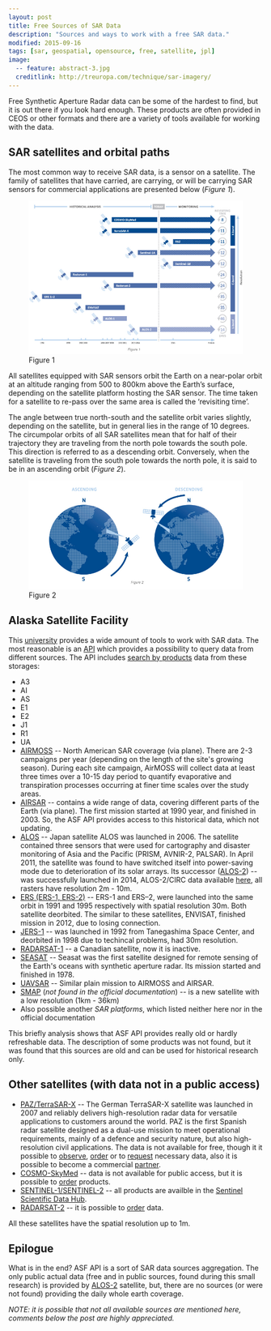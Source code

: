 ```yaml
---
layout: post
title: Free Sources of SAR Data
description: "Sources and ways to work with a free SAR data."
modified: 2015-09-16
tags: [sar, geospatial, opensource, free, satellite, jpl]
image:
  -- feature: abstract-3.jpg
  creditlink: http://treuropa.com/technique/sar-imagery/
---
```


Free Synthetic Aperture Radar data can be some of the hardest to find, but it is out there if you look hard enough. These products are often provided in CEOS or other formats and there are a variety of tools available for working with the data.

<!--more-->

## SAR satellites and orbital paths

The most common way to receive SAR data, is a sensor on a satellite. The family of satellites that have carried, are carrying, or will be carrying SAR sensors for commercial applications are presented below (_Figure 1_).

<figure>
	<img src="/images/posts/2015/09/16/sar-satellites.jpg" alt="SAR satelllites">
	<figcaption>Figure 1</figcaption>
</figure>

All satellites equipped with SAR sensors orbit the Earth on a near-polar orbit at an altitude ranging from 500 to 800km above the Earth’s surface, depending on the satellite platform hosting the SAR sensor. The time taken for a satellite to re-pass over the same area is called the ‘revisiting time’.

The angle between true north-south and the satellite orbit varies slightly, depending on the satellite, but in general lies in the range of 10 degrees. The circumpolar orbits of all SAR satellites mean that for half of their trajectory they are traveling from the north pole towards the south pole. This direction is referred to as a descending orbit. Conversely, when the satellite is traveling from the south pole towards the north pole, it is said to be in an ascending orbit (_Figure 2_).

<figure>
	<img src="/images/posts/2015/09/16/orbital-paths.jpg" alt="Orbital paths">
	<figcaption>Figure 2</figcaption>
</figure>

## Alaska Satellite Facility

This [university](https://www.asf.alaska.edu/) provides a wide amount of tools to work with SAR data. The most reasonable is an [API](https://www.asf.alaska.edu/data-tools/interactive-api-tool-accessing-sar-data/) which provides a possibility to query data from different sources. The API includes [search by products](https://vertex.daac.asf.alaska.edu/) data from these storages:

* A3
* AI
* AS
* E1
* E2
* J1
* R1
* UA
* [AIRMOSS](https://airmoss.jpl.nasa.gov/) -- North American SAR coverage (via plane). There are 2-3 campaigns per year (depending on the length of the site's growing season). During each site campaign, AirMOSS will collect data at least three times over a 10-15 day period to quantify evaporative and transpiration processes occurring at finer time scales over the study areas.
* [AIRSAR](http://airsar.jpl.nasa.gov/) -- contains a wide range of data, covering different parts of the Earth (via plane). The first mission started at 1990 year, and finished in 2003. So, the ASF API provides access to this historical data, which not updating.
* [ALOS](http://global.jaxa.jp/projects/sat/alos/) -- Japan satellite ALOS was launched in 2006. The satellite contained three sensors that were used for cartography and disaster monitoring of Asia and the Pacific (PRISM, AVNIR-2, PALSAR). In April 2011, the satellite was found to have switched itself into power-saving mode due to deterioration of its solar arrays. Its successor ([ALOS-2](http://www.jaxa.jp/projects/sat/alos2/index_j.html)) -- was successfully launched in 2014, ALOS-2/CIRC data available [here](http://circgs.tksc.jaxa.jp/data/index.html), all rasters have resolution  2m - 10m.
* [ERS (ERS-1, ERS-2)](https://earth.esa.int/web/guest/missions/esa-operational-eo-missions/ers) -- ERS-1 and ERS–2, were launched into the same orbit in 1991 and 1995 respectively with spatial resolution 30m. Both satellite deorbited. The similar to these satellites, ENVISAT, finished mission in 2012, due to losing connection. 
* [JERS-1](https://directory.eoportal.org/web/eoportal/satellite-missions/j/jers-1) -- was launched in 1992 from Tanegashima Space Center, and deorbited in 1998 due to techincal problems, had 30m resolution.
* [RADARSAT-1](http://www.asc-csa.gc.ca/eng/satellites/radarsat1/) -- a Canadian satellite, now it is inactive.
* [SEASAT](http://science.nasa.gov/missions/seasat-1/) -- Seasat was the first satellite designed for remote sensing of the Earth's oceans with synthetic aperture radar. Its mission started and finished in 1978.
* [UAVSAR](http://uavsar.jpl.nasa.gov/) -- Similar plain mission to AIRMOSS and AIRSAR.
* [SMAP](http://smap.jpl.nasa.gov/) (_not found in the official documentation_) -- is a new satellite with a low resolution (1km - 36km) 
* Also possible another _SAR platforms_, which listed neither here nor in the official documentation

This briefly analysis shows that ASF API provides really old or hardly refreshable data. The description of some products was not found, but it was found that this sources are old and can be used for historical research only.

## Other satellites (with data not in a public access)

* [PAZ/TerraSAR-X](http://www.geo-airbusds.com/en/3085-terrasar-x-paz-constellation) -- The German TerraSAR-X satellite was launched in 2007 and reliably delivers high-resolution radar data for versatile applications to customers around the world. PAZ is the first Spanish radar satellite designed as a dual-use mission to meet operational requirements, mainly of a defence and security nature, but also high-resolution civil applications. The data is not available for free, though it it possible to [observe](http://terrasar-x-archive.infoterra.de/), [order](http://www.geo-airbusds.com/en/122-price-lists) or to [request](http://www.astrium-geo.com/en/122-price-lists) necessary data, also it is possible to become a commercial [partner](http://www.geo-airbusds.com/en/34-commercial-network).
* [COSMO-SkyMed](http://www.e-geos.it/products/cosmo.html) -- data is not available for public access, but it is possible to [order](http://www.e-geos.it/products/pdf/prices.pdf) products.
* [SENTINEL-1/SENTINEL-2](https://earth.esa.int/web/guest/missions/esa-operational-eo-missions/sentinel-1) -- all products are availble in the [Sentinel Scientific Data Hub](https://scihub.esa.int/).
* [RADARSAT-2](http://gs.mdacorporation.com/SatelliteData/Radarsat2/Radarsat2.aspx) -- it is possible to [order](http://www.asc-csa.gc.ca/eng/satellites/radarsat2/order-contact.asp) data.

All these satellites have the spatial resolution up to 1m.

## Epilogue

What is in the end? ASF API is a sort of SAR data sources aggregation. The only public actual data (free and in public sources, found during this small research) is provided by [ALOS-2](http://www.jaxa.jp/projects/sat/alos2/index_j.html) satellite, but, there are no sources (or were not found) providing the daily whole earth coverage. 

_NOTE: it is possible that not all available sources are mentioned here, comments below the post are highly appreciated._
